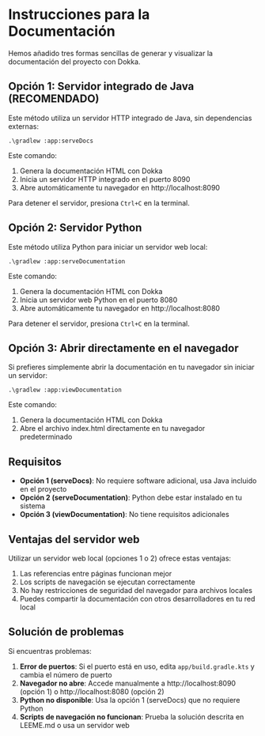 # Instrucciones para la Documentación

Hemos añadido tres formas sencillas de generar y visualizar la documentación del proyecto con Dokka.

## Opción 1: Servidor integrado de Java (RECOMENDADO)

Este método utiliza un servidor HTTP integrado de Java, sin dependencias externas:

```
.\gradlew :app:serveDocs
```

Este comando:
1. Genera la documentación HTML con Dokka
2. Inicia un servidor HTTP integrado en el puerto 8090
3. Abre automáticamente tu navegador en http://localhost:8090

Para detener el servidor, presiona `Ctrl+C` en la terminal.

## Opción 2: Servidor Python

Este método utiliza Python para iniciar un servidor web local:

```
.\gradlew :app:serveDocumentation
```

Este comando:
1. Genera la documentación HTML con Dokka
2. Inicia un servidor web Python en el puerto 8080
3. Abre automáticamente tu navegador en http://localhost:8080

Para detener el servidor, presiona `Ctrl+C` en la terminal.

## Opción 3: Abrir directamente en el navegador

Si prefieres simplemente abrir la documentación en tu navegador sin iniciar un servidor:

```
.\gradlew :app:viewDocumentation
```

Este comando:
1. Genera la documentación HTML con Dokka
2. Abre el archivo index.html directamente en tu navegador predeterminado

## Requisitos

- **Opción 1 (serveDocs)**: No requiere software adicional, usa Java incluido en el proyecto
- **Opción 2 (serveDocumentation)**: Python debe estar instalado en tu sistema
- **Opción 3 (viewDocumentation)**: No tiene requisitos adicionales

## Ventajas del servidor web

Utilizar un servidor web local (opciones 1 o 2) ofrece estas ventajas:

1. Las referencias entre páginas funcionan mejor
2. Los scripts de navegación se ejecutan correctamente
3. No hay restricciones de seguridad del navegador para archivos locales
4. Puedes compartir la documentación con otros desarrolladores en tu red local

## Solución de problemas

Si encuentras problemas:

1. **Error de puertos**: Si el puerto está en uso, edita `app/build.gradle.kts` y cambia el número de puerto
2. **Navegador no abre**: Accede manualmente a http://localhost:8090 (opción 1) o http://localhost:8080 (opción 2)
3. **Python no disponible**: Usa la opción 1 (serveDocs) que no requiere Python
4. **Scripts de navegación no funcionan**: Prueba la solución descrita en LEEME.md o usa un servidor web 